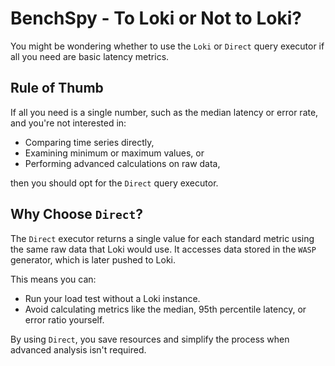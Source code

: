 # BenchSpy - To Loki or Not to Loki?

You might be wondering whether to use the `Loki` or `Direct` query executor if all you need are basic latency metrics.

## Rule of Thumb

If all you need is a single number, such as the median latency or error rate, and you're not interested in:
- Comparing time series directly,
- Examining minimum or maximum values, or
- Performing advanced calculations on raw data,

then you should opt for the `Direct` query executor.

## Why Choose `Direct`?

The `Direct` executor returns a single value for each standard metric using the same raw data that Loki would use. It accesses data stored in the `WASP` generator, which is later pushed to Loki.

This means you can:
- Run your load test without a Loki instance.
- Avoid calculating metrics like the median, 95th percentile latency, or error ratio yourself.

By using `Direct`, you save resources and simplify the process when advanced analysis isn't required.
